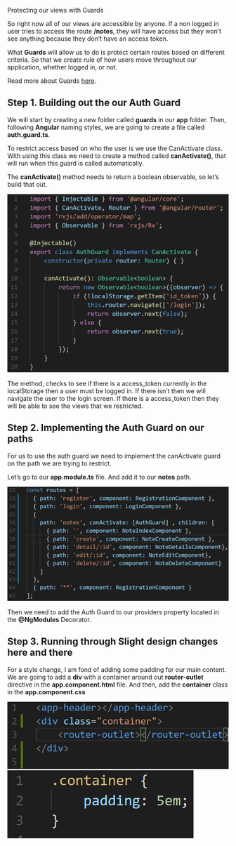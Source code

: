 Protecting our views with Guards

So right now all of our views are accessible by anyone. If a non logged in user tries to access the route **/notes**, they will have access but they won’t see anything because they don’t have an access token. 

What **Guards** will allow us to do is protect certain routes based on different criteria. So that we create rule of how users move throughout our application, whether logged in, or not. 

Read more about Guards [here](https://angular.io/guide/router#milestone-5-route-guards).

## Step 1. Building out the our Auth Guard 

We will start by creating a new folder called **guards** in our **app** folder. Then, following **Angular** naming styles, we are going to create a file called **auth.guard.ts**.

To restrict access based on who the user is we use the CanActivate class. With using this class we need to create a method called **canActivate()**, that will run when this guard is called automatically.

The **canActivate()** method needs to return a boolean observable, so let’s build that out. 

![alt text](./images/0.015/00.PNG "Logo Title Text 1")

The method, checks to see if there is a access_token currently in the localStorage then a user must be logged in. If there isn’t then we will navigate the user to the login screen. If there is a access_token then they will be able to see the views that we restricted. 

## Step 2. Implementing the Auth Guard on our paths

For us to use the auth guard we need to implement the canActivate guard on the path we are trying to restrict. 

Let’s go to our **app.module.ts** file. And add it to our **notes** path. 

![alt text](./images/0.015/01.PNG "Logo Title Text 1")

Then we need to add the Auth Guard to our providers property located in the **@NgModules** Decorator. 

## Step 3. Running through Slight design changes here and there

For a style change, I am fond of adding some padding for our main content. We are going to add a **div** with a container around out **router-outlet** directive in the **app.component.html** file. And then, add the **container** class in the **app.component.css**

![alt text](./images/0.015/02.PNG "Logo Title Text 1")
![alt text](./images/0.015/03.PNG "Logo Title Text 1")
